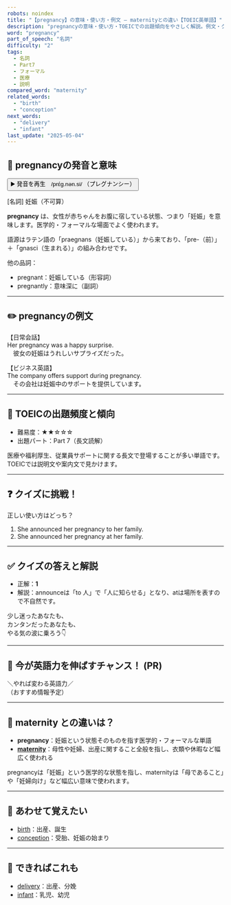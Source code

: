 ```yaml
---
robots: noindex
title: "【pregnancy】の意味・使い方・例文 ― maternityとの違い【TOEIC英単語】"
description: "pregnancyの意味・使い方・TOEICでの出題傾向をやさしく解説。例文・クイズ付きでmaternityとの違いもわかりやすく学べます。"
word: "pregnancy"
part_of_speech: "名詞"
difficulty: "2"
tags:
  - 名詞
  - Part7
  - フォーマル
  - 医療
  - 説明
compared_word: "maternity"
related_words:
  - "birth"
  - "conception"
next_words:
  - "delivery"
  - "infant"
last_update: "2025-05-04"
---
```


## 🔰 pregnancyの発音と意味

<button class="play-audio" onclick="playTTS('pregnancy')">
  <span class="play-audio-main">
    ▶️ 発音を再生　/prɛ́ɡ.nən.si/
  </span>
  <span class="play-audio-sub">
    （プレグナンシー）
  </span>
</button>

[名詞] 妊娠（不可算）

**pregnancy** は、女性が赤ちゃんをお腹に宿している状態、つまり「妊娠」を意味します。医学的・フォーマルな場面でよく使われます。

語源はラテン語の「praegnans（妊娠している）」から来ており、「pre-（前）」＋「gnasci（生まれる）」の組み合わせです。

他の品詞：  
- pregnant：妊娠している（形容詞）
- pregnantly：意味深に（副詞）

---

## ✏️ pregnancyの例文

【日常会話】  
Her pregnancy was a happy surprise.  
　彼女の妊娠はうれしいサプライズだった。

【ビジネス英語】  
The company offers support during pregnancy.  
　その会社は妊娠中のサポートを提供しています。

---

## 🎯 TOEICの出題頻度と傾向

- 難易度：★★☆☆☆
- 出題パート：Part 7（長文読解）

医療や福利厚生、従業員サポートに関する長文で登場することが多い単語です。TOEICでは説明文や案内文で見かけます。

---

## ❓ クイズに挑戦！

正しい使い方はどっち？

1. She announced her pregnancy to her family.  
2. She announced her pregnancy at her family.

---

## ✅ クイズの答えと解説

- 正解：**1**
- 解説：announceは「to 人」で「人に知らせる」となり、atは場所を表すので不自然です。

少し迷ったあなたも、  
カンタンだったあなたも、  
やる気の波に乗ろう👇️

---

## 🚀 今が英語力を伸ばすチャンス！ (PR)

<div class="info-center">
＼やれば変わる英語力／<br>  
（おすすめ情報予定）
</div>

---

## 🤔  maternity との違いは？

- **pregnancy**：妊娠という状態そのものを指す医学的・フォーマルな単語
- **[maternity](/word/maternity)**：母性や妊婦、出産に関すること全般を指し、衣類や休暇など幅広く使われる

pregnancyは「妊娠」という医学的な状態を指し、maternityは「母であること」や「妊婦向け」など幅広い意味で使われます。

---

## 🧩 あわせて覚えたい

- [birth](/word/birth)：出産、誕生
- [conception](/word/conception)：受胎、妊娠の始まり

---

## 📖 できればこれも

- [delivery](/word/delivery)：出産、分娩
- [infant](/word/infant)：乳児、幼児

<!-- cvid: aid37_bid28 -->
